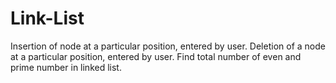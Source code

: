 # Link-List
Insertion of node at a particular position, entered by user. Deletion of a node at a particular position, entered by user. Find total number of even and prime number in linked list.
